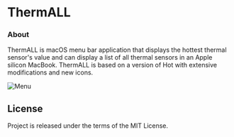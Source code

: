 ThermALL
===

### About

ThermALL is macOS menu bar application that displays the hottest thermal sensor's value and can display a list of all thermal sensors in an Apple silicon MacBook.
ThermALL is based on a version of Hot with extensive modifications and new icons.

![Menu](Assets/menu.png "Menu")

License
-------

Project is released under the terms of the MIT License.

